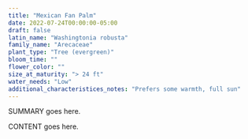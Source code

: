 ```yaml
---
title: "Mexican Fan Palm"
date: 2022-07-24T00:00:00-05:00
draft: false
latin_name: "Washingtonia robusta"
family_name: "Arecaceae"
plant_type: "Tree (evergreen)"
bloom_time: ""
flower_color: ""
size_at_maturity: "> 24 ft"
water_needs: "Low"
additional_characteristices_notes: "Prefers some warmth, full sun"
---
```


SUMMARY goes here.

<!--more-->

CONTENT goes here.